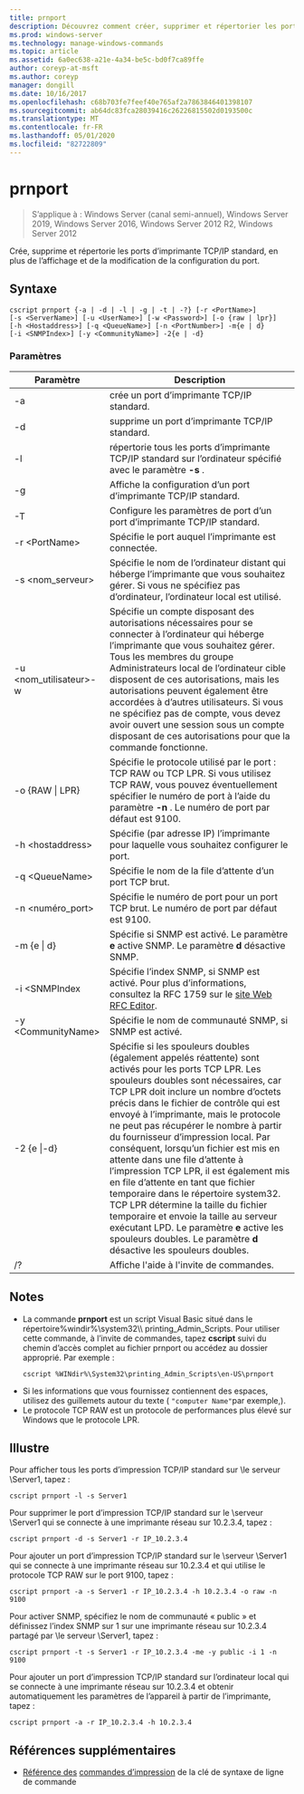 ```yaml
---
title: prnport
description: Découvrez comment créer, supprimer et répertorier les ports d’imprimante.
ms.prod: windows-server
ms.technology: manage-windows-commands
ms.topic: article
ms.assetid: 6a0ec638-a21e-4a34-be5c-bd0f7ca89ffe
author: coreyp-at-msft
ms.author: coreyp
manager: dongill
ms.date: 10/16/2017
ms.openlocfilehash: c68b703fe7feef40e765af2a7863846401398107
ms.sourcegitcommit: ab64dc83fca28039416c26226815502d0193500c
ms.translationtype: MT
ms.contentlocale: fr-FR
ms.lasthandoff: 05/01/2020
ms.locfileid: "82722809"
---
```

# <a name="prnport"></a>prnport

> S’applique à : Windows Server (canal semi-annuel), Windows Server 2019, Windows Server 2016, Windows Server 2012 R2, Windows Server 2012

Crée, supprime et répertorie les ports d’imprimante TCP/IP standard, en plus de l’affichage et de la modification de la configuration du port.

## <a name="syntax"></a>Syntaxe
```
cscript prnport {-a | -d | -l | -g | -t | -?} [-r <PortName>] 
[-s <ServerName>] [-u <UserName>] [-w <Password>] [-o {raw | lpr}] 
[-h <Hostaddress>] [-q <QueueName>] [-n <PortNumber>] -m{e | d} 
[-i <SNMPIndex>] [-y <CommunityName>] -2{e | -d}
```

### <a name="parameters"></a>Paramètres

|          Paramètre           |                                                                                                                                                                                                                                                                                                     Description                                                                                                                                                                                                                                                                                                      |
|------------------------------|----------------------------------------------------------------------------------------------------------------------------------------------------------------------------------------------------------------------------------------------------------------------------------------------------------------------------------------------------------------------------------------------------------------------------------------------------------------------------------------------------------------------------------------------------------------------------------------------------------------------|
|              -a              |                                                                                                                                                                                                                                                                                       crée un port d’imprimante TCP/IP standard.                                                                                                                                                                                                                                                                                        |
|              -d              |                                                                                                                                                                                                                                                                                       supprime un port d’imprimante TCP/IP standard.                                                                                                                                                                                                                                                                                        |
|              -l              |                                                                                                                                                                                                                                                             répertorie tous les ports d’imprimante TCP/IP standard sur l’ordinateur spécifié avec le paramètre **-s** .                                                                                                                                                                                                                                                             |
|              -g              |                                                                                                                                                                                                                                                                            Affiche la configuration d’un port d’imprimante TCP/IP standard.                                                                                                                                                                                                                                                                             |
|              -T              |                                                                                                                                                                                                                                                                           Configure les paramètres de port d’un port d’imprimante TCP/IP standard.                                                                                                                                                                                                                                                                           |
|        -r \<PortName>        |                                                                                                                                                                                                                                                                                Spécifie le port auquel l’imprimante est connectée.                                                                                                                                                                                                                                                                                 |
|       -s \<nom_serveur>       |                                                                                                                                                                                                                               Spécifie le nom de l’ordinateur distant qui héberge l’imprimante que vous souhaitez gérer. Si vous ne spécifiez pas d’ordinateur, l’ordinateur local est utilisé.                                                                                                                                                                                                                                |
| -u \<nom_utilisateur>-w<Password> |                                                                                                              Spécifie un compte disposant des autorisations nécessaires pour se connecter à l’ordinateur qui héberge l’imprimante que vous souhaitez gérer. Tous les membres du groupe Administrateurs local de l’ordinateur cible disposent de ces autorisations, mais les autorisations peuvent également être accordées à d’autres utilisateurs. Si vous ne spécifiez pas de compte, vous devez avoir ouvert une session sous un compte disposant de ces autorisations pour que la commande fonctionne.                                                                                                               |
|     -o {RAW &#124; LPR}      |                                                                                                                                                                                                              Spécifie le protocole utilisé par le port : TCP RAW ou TCP LPR. Si vous utilisez TCP RAW, vous pouvez éventuellement spécifier le numéro de port à l’aide du paramètre **-n** . Le numéro de port par défaut est 9100.                                                                                                                                                                                                              |
|      -h \<hostaddress>       |                                                                                                                                                                                                                                                                   Spécifie (par adresse IP) l’imprimante pour laquelle vous souhaitez configurer le port.                                                                                                                                                                                                                                                                    |
|       -q \<QueueName>        |                                                                                                                                                                                                                                                                                     Spécifie le nom de la file d’attente d’un port TCP brut.                                                                                                                                                                                                                                                                                     |
|       -n \<numéro_port>       |                                                                                                                                                                                                                                                                    Spécifie le numéro de port pour un port TCP brut. Le numéro de port par défaut est 9100.                                                                                                                                                                                                                                                                    |
|        -m {e &#124; d}        |                                                                                                                                                                                                                                                       Spécifie si SNMP est activé. Le paramètre **e** active SNMP. Le paramètre **d** désactive SNMP.                                                                                                                                                                                                                                                        |
|        -i \<SNMPIndex        |                                                                                                                                                                                                                             Spécifie l’index SNMP, si SNMP est activé. Pour plus d’informations, consultez la RFC 1759 sur le [site Web RFC Editor](https://go.microsoft.com/fwlink/?LinkId=569).                                                                                                                                                                                                                              |
|     -y \<CommunityName>      |                                                                                                                                                                                                                                                                                Spécifie le nom de communauté SNMP, si SNMP est activé.                                                                                                                                                                                                                                                                                |
|       -2 {e &#124;-d}        | Spécifie si les spouleurs doubles (également appelés réattente) sont activés pour les ports TCP LPR. Les spouleurs doubles sont nécessaires, car TCP LPR doit inclure un nombre d’octets précis dans le fichier de contrôle qui est envoyé à l’imprimante, mais le protocole ne peut pas récupérer le nombre à partir du fournisseur d’impression local. Par conséquent, lorsqu’un fichier est mis en attente dans une file d’attente à l’impression TCP LPR, il est également mis en file d’attente en tant que fichier temporaire dans le répertoire system32. TCP LPR détermine la taille du fichier temporaire et envoie la taille au serveur exécutant LPD. Le paramètre **e** active les spouleurs doubles. Le paramètre **d** désactive les spouleurs doubles. |
|              /?              |                                                                                                                                                                                                                                                                                         Affiche l'aide à l'invite de commandes.                                                                                                                                                                                                                                                                                         |

## <a name="remarks"></a>Notes 
-   La commande **prnport** est un script Visual Basic situé dans le répertoire%windir%\system32\\\ <language> printing_Admin_Scripts. Pour utiliser cette commande, à l’invite de commandes, tapez **cscript** suivi du chemin d’accès complet au fichier prnport ou accédez au dossier approprié. Par exemple :
    ```
    cscript %WINdir%\System32\printing_Admin_Scripts\en-US\prnport
    ```
-   Si les informations que vous fournissez contiennent des espaces, utilisez des guillemets autour du texte ( `"computer Name"`par exemple,).
-   Le protocole TCP RAW est un protocole de performances plus élevé sur Windows que le protocole LPR.

## <a name="examples"></a><a name="BKMK_examples"></a>Illustre
Pour afficher tous les ports d’impression TCP/IP standard sur \\le serveur \Server1, tapez :
```
cscript prnport -l -s Server1
```
Pour supprimer le port d’impression TCP/IP standard sur le \\serveur \Server1 qui se connecte à une imprimante réseau sur 10.2.3.4, tapez :
```
cscript prnport -d -s Server1 -r IP_10.2.3.4
```
Pour ajouter un port d’impression TCP/IP standard sur le \\serveur \Server1 qui se connecte à une imprimante réseau sur 10.2.3.4 et qui utilise le protocole TCP RAW sur le port 9100, tapez :
```
cscript prnport -a -s Server1 -r IP_10.2.3.4 -h 10.2.3.4 -o raw -n 9100
```
Pour activer SNMP, spécifiez le nom de communauté « public » et définissez l’index SNMP sur 1 sur une imprimante réseau sur 10.2.3.4 partagé par \\le serveur \Server1, tapez :
```
cscript prnport -t -s Server1 -r IP_10.2.3.4 -me -y public -i 1 -n 9100
```
Pour ajouter un port d’impression TCP/IP standard sur l’ordinateur local qui se connecte à une imprimante réseau sur 10.2.3.4 et obtenir automatiquement les paramètres de l’appareil à partir de l’imprimante, tapez :
```
cscript prnport -a -r IP_10.2.3.4 -h 10.2.3.4
```

## <a name="additional-references"></a>Références supplémentaires
- [Référence des](command-line-syntax-key.md)
[commandes d’impression](print-command-reference.md) de la clé de syntaxe de ligne de commande

